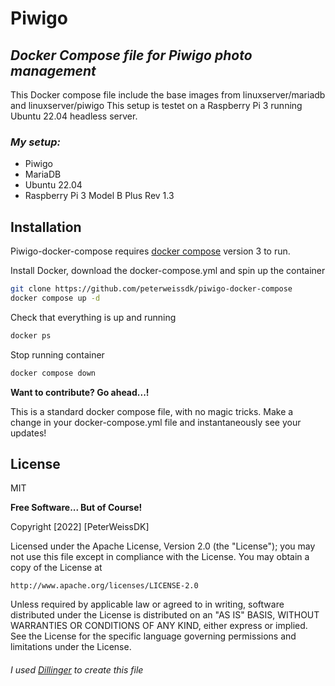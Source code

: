 # Piwigo
## _Docker Compose file for Piwigo photo management_


This Docker compose file include the base images from linuxserver/mariadb and linuxserver/piwigo
This setup is testet on a Raspberry Pi 3 running Ubuntu 22.04 headless server.

### _My setup:_
- Piwigo
- MariaDB
- Ubuntu 22.04
- Raspberry Pi 3 Model B Plus Rev 1.3

## Installation

Piwigo-docker-compose requires [docker compose](https://docs.docker.com/compose/) version 3 to run.

Install Docker, download the  docker-compose.yml and spin up the container

```sh
git clone https://github.com/peterweissdk/piwigo-docker-compose
docker compose up -d
```

Check that everything is up and running

```sh
docker ps
```

Stop running container

```sh
docker compose down
```

**Want to contribute? Go ahead...!**

This is a standard docker compose file, with no magic tricks.
Make a change in your docker-compose.yml file and instantaneously see your updates!

## License

MIT

**Free Software... But of Course!**

Copyright [2022] [PeterWeissDK]

Licensed under the Apache License, Version 2.0 (the "License");
you may not use this file except in compliance with the License.
You may obtain a copy of the License at

    http://www.apache.org/licenses/LICENSE-2.0

Unless required by applicable law or agreed to in writing, software
distributed under the License is distributed on an "AS IS" BASIS,
WITHOUT WARRANTIES OR CONDITIONS OF ANY KIND, either express or implied.
See the License for the specific language governing permissions and
limitations under the License.

###### _I used [Dillinger](https://dillinger.io) to create this file_

[//]: # (misc. -comments)
